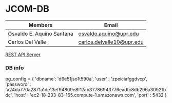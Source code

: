 # JCOM-DB 

Members | Email
------------ | -------------
Osvaldo E. Aquino Santana | osvaldo.aquino@upr.edu
Carlos Del Valle| carlos.delvalle10@upr.edu

[REST API Server](https://jcom-microbloggingapp.herokuapp.com/)

### DB info

pg_config = {
    'dbname': 'd6e51jso1t590a',
    'user' : 'zpeiciafggdvcp',
    'password' : 'a24da770a2871a1de13ef94809e8f17ab37786943776eadfc8db296a30921bdc',
    'host' : 'ec2-18-233-83-165.compute-1.amazonaws.com',
    'port' : 5432
}
